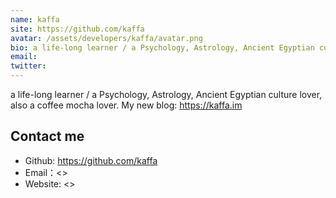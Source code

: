 ```yaml
---
name: kaffa
site: https://github.com/kaffa
avatar: /assets/developers/kaffa/avatar.png
bio: a life-long learner / a Psychology, Astrology, Ancient Egyptian culture lover, also a coffee mocha lover.
email: 
twitter: 
---
```


a life-long learner / a Psychology, Astrology, Ancient Egyptian culture lover, also a coffee mocha lover. My new blog: <https://kaffa.im>

## Contact me

- Github: <https://github.com/kaffa>
- Email：<>
- Website: <>
